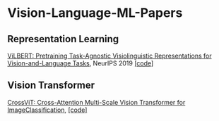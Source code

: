 # Vision-Language-ML-Papers

## Representation Learning

[ViLBERT: Pretraining Task-Agnostic Visiolinguistic Representations for Vision-and-Language Tasks](https://arxiv.org/abs/1908.02265), NeurIPS 2019 [[code]](https://github.com/jiasenlu/vilbert_beta)

## Vision Transformer
[CrossViT: Cross-Attention Multi-Scale Vision Transformer for ImageClassification](https://arxiv.org/pdf/2103.14899.pdf), [[code]](https://github.com/lucidrains/vit-pytorch)

